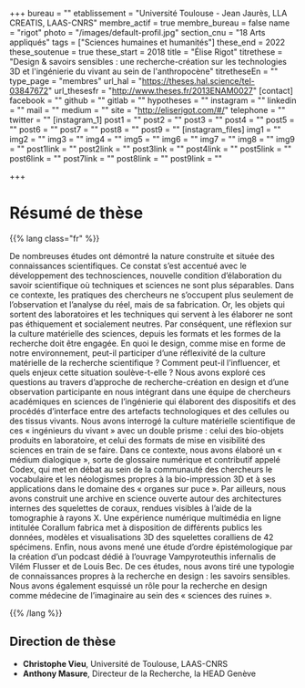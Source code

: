 +++
bureau = ""
etablissement = "Université Toulouse - Jean Jaurès, LLA CREATIS, LAAS-CNRS"
membre_actif = true
membre_bureau = false
name = "rigot"
photo = "/images/default-profil.jpg"
section_cnu = "18 Arts appliqués"
tags = ["Sciences humaines et humanités"]
these_end = 2022
these_soutenue = true
these_start = 2018
title = "Élise Rigot"
titrethese = "Design & savoirs sensibles : une recherche-création sur les technologies 3D et l'ingénierie du vivant au sein de l'anthropocène"
titretheseEn = ""
type_page = "membres"
url_hal = "https://theses.hal.science/tel-03847672"
url_thesesfr = "http://www.theses.fr/2013ENAM0027"
[contact]
facebook = ""
github = ""
gitlab = ""
hypotheses = ""
instagram = ""
linkedin = ""
mail = ""
medium = ""
site = "http://eliserigot.com/#/"
telephone = ""
twitter = ""
[instagram_1]
post1 = ""
post2 = ""
post3 = ""
post4 = ""
post5 = ""
post6 = ""
post7 = ""
post8 = ""
post9 = ""
[instagram_files]
img1 = ""
img2 = ""
img3 = ""
img4 = ""
img5 = ""
img6 = ""
img7 = ""
img8 = ""
img9 = ""
post1link = ""
post2link = ""
post3link = ""
post4link = ""
post5link = ""
post6link = ""
post7link = ""
post8link = ""
post9link = ""

+++
# Résumé de thèse

{{% lang class="fr" %}}

De nombreuses études ont démontré la nature construite et située des connaissances scientifiques. Ce constat s’est accentué avec le développement des technosciences, nouvelle condition d’élaboration du savoir scientifique où techniques et sciences ne sont plus séparables. Dans ce contexte, les pratiques des chercheurs ne s’occupent plus seulement de l’observation et l’analyse du réel, mais de sa fabrication. Or, les objets qui sortent des laboratoires et les techniques qui servent à les élaborer ne sont pas éthiquement et socialement neutres. Par conséquent, une réflexion sur la culture matérielle des sciences, depuis les formats et les formes de la recherche doit être engagée. En quoi le design, comme mise en forme de notre environnement, peut-il participer d’une réflexivité de la culture matérielle de la recherche scientifique ? Comment peut-il l’influencer, et quels enjeux cette situation soulève-t-elle ? Nous avons exploré ces questions au travers d’approche de recherche-création en design et d’une observation participante en nous intégrant dans une équipe de chercheurs académiques en sciences de l’ingénierie qui élaborent des dispositifs et des procédés d’interface entre des artefacts technologiques et des cellules ou des tissus vivants. Nous avons interrogé la culture matérielle scientifique de ces « ingénieurs du vivant » avec un double prisme : celui des bio-objets produits en laboratoire, et celui des formats de mise en visibilité des sciences en train de se faire. Dans ce contexte, nous avons élaboré un « médium dialogique », sorte de glossaire numérique et contributif appelé Codex, qui met en débat au sein de la communauté des chercheurs le vocabulaire et les néologismes propres à la bio-impression 3D et à ses applications dans le domaine des « organes sur puce ». Par ailleurs, nous avons construit une archive en science ouverte autour des architectures internes des squelettes de coraux, rendues visibles à l’aide de la tomographie à rayons X. Une expérience numérique multimédia en ligne intitulée Corallum fabrica met à disposition de différents publics les données, modèles et visualisations 3D des squelettes coralliens de 42 spécimens. Enfin, nous avons mené une étude d’ordre épistémologique par la création d’un podcast dédié à l’ouvrage Vampyroteuthis infernalis de Vilém Flusser et de Louis Bec. De ces études, nous avons tiré une typologie de connaissances propres à la recherche en design : les savoirs sensibles. Nous avons également esquissé un rôle pour la recherche en design comme médecine de l’imaginaire au sein des « sciences des ruines ».

{{% /lang %}}

## Direction de thèse

* **Christophe Vieu**, Université de Toulouse, LAAS-CNRS
* **Anthony Masure**, Directeur de la Recherche, la HEAD Genève